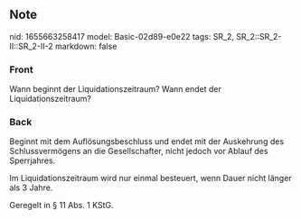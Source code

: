 ## Note
nid: 1655663258417
model: Basic-02d89-e0e22
tags: SR_2, SR_2::SR_2-II::SR_2-II-2
markdown: false

### Front
Wann beginnt der Liquidationszeitraum? Wann endet der Liquidationszeitraum?

### Back
Beginnt mit dem Auflösungsbeschluss und endet mit der Auskehrung des Schlussvermögens an die Gesellschafter, nicht jedoch vor Ablauf des Sperrjahres.

Im Liquidationszeitraum wird nur einmal besteuert, wenn Dauer nicht länger als 3 Jahre.

Geregelt in § 11 Abs. 1 KStG.
